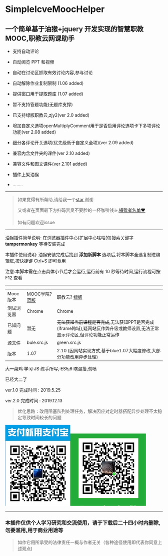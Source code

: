 # SimpleIcveMoocHelper

## 一个简单基于油猴+jquery 开发实现的智慧职教MOOC,职教云网课助手

- 支持自动评论

- 自动阅览 PPT 和视频

- 自动在讨论区抓取有效讨论内容,参与讨论

- 自动解除作业复制限制 (1.06 added)

- 提供窗口用于提取题库 (1.07 added)

- 暂不支持答题功能(无题库支撑)

- 已支持绿版职教云,zjy2(ver 2.0 added)

- 增加自定义选项openMultiplyComment用于是否启用评论选项卡下多项评论功能(ver 2.08 added)

- 细分各评论开关选项(优先级低于自定义全项)(ver 2.09 added)

- 兼容内含文件夹的课件(ver 2.10 added)

- 兼容文件和图文课件(ver 2.101 added)

- 插件上架油猴
  
- ........

---

> 如果觉得有所帮助,请给我一个[star](https://github.com/W-ChihC/SimpleIcveMoocHelper),谢谢
> 
> 又或者在页面最下方扫码赏臭不要脸的一杯咖啡钱☕️,[捐赠者名单❤️](捐赠者名单.md)
>
>
> 如有问题欢迎issue

---

油猴插件简单说明: 在浏览器插件中心(扩展中心啥啥的)搜索关键字 **tampermonkey** 等待安装完成

本插件使用说明: 油猴安装完成后找到 **添加新脚本** 选项后,将本脚本全选复制进编辑框,按快捷键 Ctrl+S 即可食用

注意:本脚本需在点击具体小节后才会运行,运行前有 10 秒等待时间,运行流程可按 F12 查看

---

|            |                                               |                                                              |
| ---------- | --------------------------------------------- | ------------------------------------------------------------ |
| Mooc版本   | MOOC学院? [蓝版](https://mooc.icve.com.cn/profile.html) | 职教云? [绿版](https://zjy2.icve.com.cn)                             |
| 测试浏览器 | Chrome                                        | Chrome                                                       |
| 已知问题   | 暂无                                          | ~~无法获知当前课程是否完成~~,无法获知PPT是否完成(iframe跨域),疑网站反作弊升级或教师设置,无法正常显示评论区,但评论功能正常运作               |
| 源文件     | bule.src.js                                   | green.src.js                                                 |
| 版本       | 1.07                                          | 2.10 (因网站实现方式,基于blue1.07大幅度修改,大部分功能改用异步处理) |

~~大一菜鸡 学习 JS 练手所写, ES5,6 瞎混搭,勿喷~~

已经大二了

ver.1.0 完成时间 : 2019.5.25

ver.2.0 完成时间 : 2019.12.13

> 优化思路：改用阻塞队列处理任务，解决因应对定时器搭配异步处理不太稳定导致时间较长的问题

![支付宝](alipay.jpg?raw=true)![微信支付](wechat.png?raw=true)

---

### **本插件仅供个人学习研究和交流使用，请于下载后二十四小时内删除,勿要滥用,用于商业用途等**

> 如作它用所承受的法律责任一概与作者无关（各种途径使用即代表你同意上述观点)

